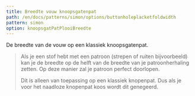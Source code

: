 ```yaml
---
title: Breedte vouw knoopsgatenpat
path: /en/docs/patterns/simon/options/buttonholeplacketfoldwidth
pattern: simon
option: knoopsgatPatPlooiBreedte
---
```


De breedte van de vouw op een klassiek knoopsgatenpat.

> Als je een stof hebt met een patroon (strepen of ruiten bijvoorbeeld) kan je de breedte op de helft van de breedte van je patroonherhaling zetten. Op deze manier zal je patroon perfect doorlopen.
> 
> Dit is alleen van toepassing op een klassiek knopenpat. Dus als je voor het naadloze knopenpat koos wordt dit genegeerd.